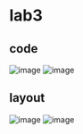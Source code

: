 # lab3

## code
![image](https://user-images.githubusercontent.com/92077799/144264541-7c1f290b-1fc8-4596-b4fc-784f86635356.png)
![image](https://user-images.githubusercontent.com/92077799/144264558-8868f78c-690b-480f-9ddd-16807ee56dcc.png)

## layout

![image](https://user-images.githubusercontent.com/92077799/144264620-b3b09b35-195a-4759-9d55-fff966bf09ea.png)
![image](https://user-images.githubusercontent.com/92077799/144264642-54e35f08-c20b-4067-a706-c451bc87f83e.png)
